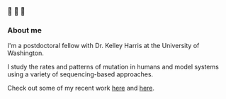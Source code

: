 ### :dna: :dna: :dna:

### About me

I'm a postdoctoral fellow with Dr. Kelley Harris at the University of Washington.

I study the rates and patterns of mutation in humans and model systems using a variety of sequencing-based approaches.

Check out some of my recent work [here](https://elifesciences.org/articles/46922) and [here](https://elifesciences.org/articles/35453).
